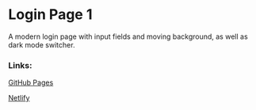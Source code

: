 # Login Page 1

A modern login page with input fields and moving background, as well as dark mode switcher.

### Links:

[GitHub Pages](https://jhn322.github.io/login-page-1/)

[Netlify](https://jhn-login-page-1.netlify.app/)
